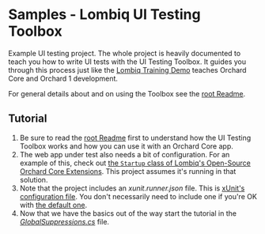 # Samples - Lombiq UI Testing Toolbox



Example UI testing project. The whole project is heavily documented to teach you how to write UI tests with the UI Testing Toolbox. It guides you through this process just like the [Lombiq Training Demo](https://github.com/Lombiq/Orchard-Training-Demo-Module) teaches Orchard Core and Orchard 1 development.

For general details about and on using the Toolbox see the [root Readme](../Readme.md).


## Tutorial

1. Be sure to read the [root Readme](../Readme.md) first to understand how the UI Testing Toolbox works and how you can use it with an Orchard Core app.
2. The web app under test also needs a bit of configuration. For an example of this, check out [the `Startup` class of Lombiq's Open-Source Orchard Core Extensions](https://github.com/Lombiq/Open-Source-Orchard-Core-Extensions/blob/dev/src/Lombiq.OSOCE.Web/Startup.cs). This project assumes it's running in that solution.
3. Note that the project includes an _xunit.runner.json_ file. This is [xUnit's configuration file](https://xunit.net/docs/configuration-files). You don't necessarily need to include one if you're OK with [the default one](https://github.com/Lombiq/UI-Testing-Toolbox/blob/dev/Lombiq.Tests.UI/xunit.runner.json).
4. Now that we have the basics out of the way start the tutorial in the [*GlobalSuppressions.cs*](GlobalSuppressions.cs) file.



